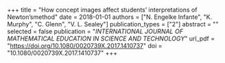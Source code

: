 +++
title = "How concept images affect students’ interpretations of Newton’smethod"
date = 2018-01-01
authors = ["N. Engelke Infante", "K. Murphy", "C. Glenn", "V. L. Sealey"]
publication_types = ["2"]
abstract = ""
selected = false
publication = "*INTERNATIONAL JOURNAL OF MATHEMATICAL EDUCATION IN SCIENCE AND TECHNOLOGY*"
url_pdf = "https://doi.org/10.1080/0020739X.2017.1410737"
doi = "10.1080/0020739X.2017.1410737"
+++

